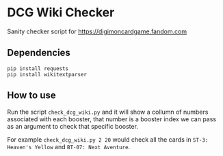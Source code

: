 # DCG Wiki Checker
Sanity checker script for https://digimoncardgame.fandom.com

## Dependencies

```
pip install requests
pip install wikitextparser
```

## How to use

Run the script `check_dcg_wiki.py` and it will show a collumn of numbers associated with each booster, that number is a booster index we can pass as an argument to check that specific booster.

For example `check_dcg_wiki.py 2 20` would check all the cards in `ST-3: Heaven's Yellow` and `BT-07: Next Aventure`.
